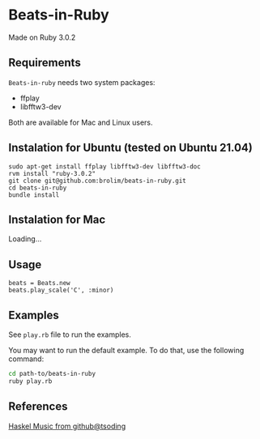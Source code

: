 # Beats-in-Ruby

Made on Ruby 3.0.2

## Requirements
`Beats-in-ruby` needs two system packages:
- ffplay
- libfftw3-dev

Both are available for Mac and Linux users.

## Instalation for Ubuntu (tested on Ubuntu 21.04)
```
sudo apt-get install ffplay libfftw3-dev libfftw3-doc
rvm install "ruby-3.0.2"
git clone git@github.com:brolim/beats-in-ruby.git
cd beats-in-ruby
bundle install
```

## Instalation for Mac
Loading...

## Usage
```
beats = Beats.new
beats.play_scale('C', :minor)
```

## Examples
See `play.rb` file to run the examples.

You may want to run the default example. To do that, use the following command:
```bash
cd path-to/beats-in-ruby
ruby play.rb
```

## References
[Haskel Music from github@tsoding](https://github.com/tsoding/haskell-music)
